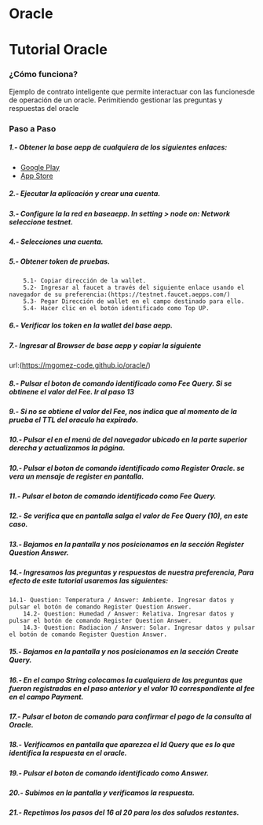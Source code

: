 # Oracle
# Tutorial Oracle
### ¿Cómo funciona?  

Ejemplo de contrato inteligente que permite interactuar con las funcionesde de operación de un oracle. Perimitiendo gestionar las preguntas y respuestas del oracle

### Paso a Paso
#####  1.- Obtener la base aepp de cualquiera de los siguientes enlaces:
  - [Google Play](https://play.google.com/store/apps/details?id=com.aeternity.base)
  - [App Store](https://apps.apple.com/ru/app/base-%C3%A6pp-wallet/id1458655724)
#####  2.- Ejecutar la aplicación y crear una cuenta.
#####  3.- Configure la la red en baseaepp. In setting > node on: Network seleccione testnet.
#####  4.- Selecciones una cuenta.
#####  5.- Obtener token de pruebas.
        5.1- Copiar dirección de la wallet.
        5.2- Ingresar al faucet a través del siguiente enlace usando el navegador de su preferencia:(https://testnet.faucet.aepps.com/)
        5.3- Pegar Dirección de wallet en el campo destinado para ello.
        5.4- Hacer clic en el botón identificado como Top UP.
#####  6.- Verificar los token en la wallet del base aepp.
#####  7.- Ingresar al Browser de base aepp y copiar la siguiente 
url:(https://mgomez-code.github.io/oracle/)
#####  8.- Pulsar el boton de comando identificado como Fee Query. Si se obtinene el valor del Fee. Ir al paso 13
#####  9.- Si no se obtiene el valor del Fee, nos indica que al momento de la prueba el TTL del oraculo ha expirado.
#####  10.- Pulsar el en el menú de del navegador ubicado en la parte superior derecha y actualizamos la página.
#####  10.- Pulsar el boton de comando identificado como Register Oracle. se vera un mensaje de register en pantalla.
#####  11.- Pulsar el boton de comando identificado como Fee Query.
#####  12.- Se verifica que en pantalla salga el valor de Fee Query (10), en este caso.
#####  13.- Bajamos en la pantalla y nos posicionamos en la sección Register Question Answer.
#####  14.- Ingresamos las preguntas y respuestas de nuestra preferencia, Para efecto de este tutorial usaremos las siguientes:
	14.1- Question: Temperatura / Answer: Ambiente. Ingresar datos y pulsar el botón de comando Register Question Answer. 
        14.2- Question: Humedad / Answer: Relativa. Ingresar datos y pulsar el botón de comando Register Question Answer. 
        14.3- Question: Radiacion / Answer: Solar. Ingresar datos y pulsar el botón de comando Register Question Answer. 
#####  15.- Bajamos en la pantalla y nos posicionamos en la sección Create Query.
#####  16.- En el campo String colocamos la cualquiera de las preguntas que fueron registradas en el paso anterior y el valor 10 correspondiente al fee en el campo Payment.
#####  17.- Pulsar el boton de comando para confirmar el pago de la consulta al Oracle.
#####  18.- Verificamos en pantalla que aparezca el Id Query que es lo que identifica la respuesta en el oracle.
#####  19.- Pulsar el boton de comando identificado como Answer.
#####  20.- Subimos en la pantalla y verificamos la respuesta.
#####  21.- Repetimos los pasos del 16 al 20 para los dos saludos restantes.

